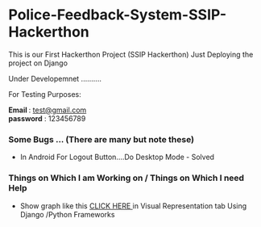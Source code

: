 # Police-Feedback-System-SSIP-Hackerthon
 This is our First Hackerthon Project (SSIP Hackerthon) Just Deploying the project on Django

Under Developemnet ..........


For Testing Purposes:

<strong>Email </strong>: test@gmail.com
</br>
<strong>password</strong> : 123456789


<h3> Some Bugs ... (There are many but note these) </h3>
<ul>
<li> In Android For Logout Button....Do Desktop Mode - Solved</li>
</ul>

<h3> Things on Which I am Working on / Things on Which I need Help </h3>
<ul>
<li> Show graph like this <a href="http://policefeedbacksystem.epizy.com/graphicalrepresentation.php">CLICK HERE </a> in Visual Representation tab Using Django /Python Frameworks</li> 
</ul>



